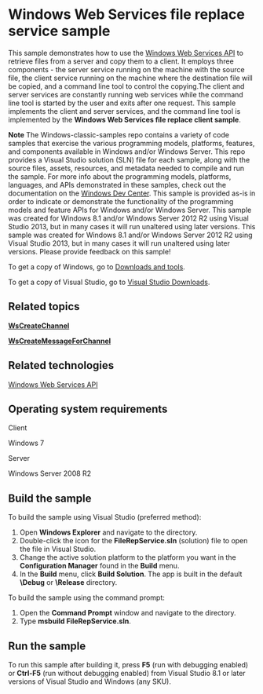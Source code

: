 Windows Web Services file replace service sample
================================================

This sample demonstrates how to use the [Windows Web Services API](http://msdn.microsoft.com/en-us/library/windows/desktop/dd430435) to retrieve files from a server and copy them to a client. It employs three components - the server service running on the machine with the source file, the client service running on the machine where the destination file will be copied, and a command line tool to control the copying.The client and server services are constantly running web services while the command line tool is started by the user and exits after one request. This sample implements the client and server services, and the command line tool is implemented by the **Windows Web Services file replace client sample**.

**Note**  The Windows-classic-samples repo contains a variety of code samples that exercise the various programming models, platforms, features, and components available in Windows and/or Windows Server. This repo provides a Visual Studio solution (SLN) file for each sample, along with the source files, assets, resources, and metadata needed to compile and run the sample. For more info about the programming models, platforms, languages, and APIs demonstrated in these samples, check out the documentation on the [Windows Dev Center](https://dev.windows.com). This sample is provided as-is in order to indicate or demonstrate the functionality of the programming models and feature APIs for Windows and/or Windows Server. This sample was created for Windows 8.1 and/or Windows Server 2012 R2 using Visual Studio 2013, but in many cases it will run unaltered using later versions. This sample was created for Windows 8.1 and/or Windows Server 2012 R2 using Visual Studio 2013, but in many cases it will run unaltered using later versions. Please provide feedback on this sample!

To get a copy of Windows, go to [Downloads and tools](http://go.microsoft.com/fwlink/p/?linkid=301696).

To get a copy of Visual Studio, go to [Visual Studio Downloads](http://go.microsoft.com/fwlink/p/?linkid=301697).

Related topics
--------------

[**WsCreateChannel**](http://msdn.microsoft.com/en-us/library/windows/desktop/dd430495)

[**WsCreateMessageForChannel**](http://msdn.microsoft.com/en-us/library/windows/desktop/dd430502)

Related technologies
--------------------

[Windows Web Services API](http://msdn.microsoft.com/en-us/library/windows/desktop/dd430435)

Operating system requirements
-----------------------------

Client

Windows 7

Server

Windows Server 2008 R2

Build the sample
----------------

To build the sample using Visual Studio (preferred method):

1.  Open **Windows Explorer** and navigate to the directory.
2.  Double-click the icon for the **FileRepService.sln** (solution) file to open the file in Visual Studio.
3.  Change the active solution platform to the platform you want in the **Configuration Manager** found in the **Build** menu.
4.  In the **Build** menu, click **Build Solution**. The app is built in the default **\\Debug** or **\\Release** directory.

To build the sample using the command prompt:

1.  Open the **Command Prompt** window and navigate to the directory.
2.  Type **msbuild FileRepService.sln**.

Run the sample
--------------

To run this sample after building it, press **F5** (run with debugging enabled) or **Ctrl-F5** (run without debugging enabled) from Visual Studio 8.1 or later versions of Visual Studio and Windows (any SKU).

